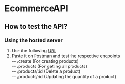 # EcommerceAPI
## How to test the API?
### Using the hosted server
1. Use the following [URL](https://ecommerce-api-five.vercel.app/)
2. Paste it on Postman and test the respective endpoints<br />
   -- /create (For creating products)<br />
   -- /products (For getting all products)<br />
   -- /products/:id (Delete a product)<br />
   -- /products/:id (Updating the quantity of a product)<br />
